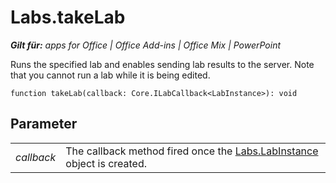 
# Labs.takeLab

 _**Gilt für:** apps for Office | Office Add-ins | Office Mix | PowerPoint_

Runs the specified lab and enables sending lab results to the server. Note that you cannot run a lab while it is being edited.

```
function takeLab(callback: Core.ILabCallback<LabInstance>): void
```


## Parameter


|||
|:-----|:-----|
| _callback_|The callback method fired once the [Labs.LabInstance](../../../reference/office-mix/labs.labinstance.md) object is created.|

